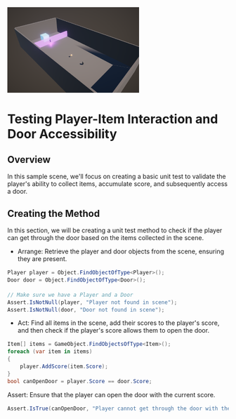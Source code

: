 <img src="SampleScene2.PNG" width="300"/>

# Testing Player-Item Interaction and Door Accessibility

## Overview
In this sample scene, we'll focus on creating a basic unit test to validate the player's ability to collect items, accumulate score, and subsequently access a door.

## Creating the Method
In this section, we will be creating a unit test method to check if the player can get through the door based on the items collected in the scene.

- Arrange: Retrieve the player and door objects from the scene, ensuring they are present.

```csharp
Player player = Object.FindObjectOfType<Player>();
Door door = Object.FindObjectOfType<Door>();

// Make sure we have a Player and a Door
Assert.IsNotNull(player, "Player not found in scene");
Assert.IsNotNull(door, "Door not found in scene");
```

- Act: Find all items in the scene, add their scores to the player's score, and then check if the player's score allows them to open the door.
```csharp
Item[] items = GameObject.FindObjectsOfType<Item>();
foreach (var item in items)
{
    player.AddScore(item.Score);
}
bool canOpenDoor = player.Score == door.Score;
```

Assert: Ensure that the player can open the door with the current score.
```csharp
Assert.IsTrue(canOpenDoor, "Player cannot get through the door with the current items and score");
```